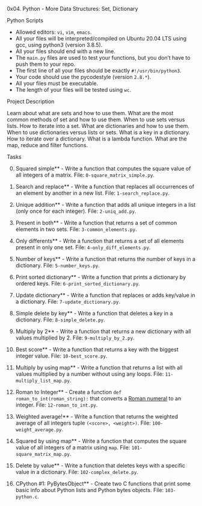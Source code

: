 0x04. Python - More Data Structures: Set, Dictionary

Python Scripts

*   Allowed editors: `vi`, `vim`, `emacs`.
*   All your files will be interpreted/compiled on Ubuntu 20.04 LTS using gcc, using python3 (version 3.8.5).
*   All your files should end with a new line.
*   The `main.py` files are used to test your functions, but you don’t have to push them to your repo.
*   The first line of all your files should be exactly `#!/usr/bin/python3`.
*   Your code should use the pycodestyle (version `2.8.*`).
*   All your files must be executable.
*   The length of your files will be tested using `wc`.

Project Description

Learn about what are sets and how to use them.
What are the most common methods of set and how to use them.
When to use sets versus lists.
How to iterate into a set.
What are dictionaries and how to use them.
When to use dictionaries versus lists or sets.
What is a key in a dictionary.
How to iterate over a dictionary.
What is a lambda function.
What are the map, reduce and filter functions.

Tasks

0. Squared simple** - Write a function that computes the square value of all integers of a matrix. 
File: `0-square_matrix_simple.py`.

1. Search and replace** - Write a function that replaces all occurrences of an element by another in a new list. 
File: `1-search_replace.py`.

2. Unique addition** - Write a function that adds all unique integers in a list (only once for each integer). 
File: `2-uniq_add.py`.

3. Present in both** - Write a function that returns a set of common elements in two sets. 
File: `3-common_elements.py`.

4. Only differents** - Write a function that returns a set of all elements present in only one set. 
File: `4-only_diff_elements.py`.

5. Number of keys** - Write a function that returns the number of keys in a dictionary. 
File: `5-number_keys.py`.

6. Print sorted dictionary** - Write a function that prints a dictionary by ordered keys. 
File: `6-print_sorted_dictionary.py`.

7. Update dictionary** - Write a function that replaces or adds key/value in a dictionary. 
File: `7-update_dictionary.py`.

8. Simple delete by key** - Write a function that deletes a key in a dictionary. 
File: `8-simple_delete.py`.

9. Multiply by 2** - Write a function that returns a new dictionary with all values multiplied by 2. 
File: `9-multiply_by_2.py`.

10. Best score** - Write a function that returns a key with the biggest integer value. 
File: `10-best_score.py`.

11. Multiply by using map** - Write a function that returns a list with all values multiplied by a number without using any loops. 
File: `11-multiply_list_map.py`.

12. Roman to Integer** - Create a function `def roman_to_int(roman_string):` that converts a [Roman numeral](https://en.wikipedia.org/wiki/Roman_numerals) to an integer. 
File: `12-roman_to_int.py`.

13. Weighted average!** - Write a function that returns the weighted average of all integers tuple `(<score>, <weight>)`. 
File: `100-weight_average.py`.

14. Squared by using map** - Write a function that computes the square value of all integers of a matrix using `map`. 
File: `101-square_matrix_map.py`.

15. Delete by value** - Write a function that deletes keys with a specific value in a dictionary. 
File: `102-complex_delete.py`.

16. CPython #1: PyBytesObject** - Create two C functions that print some basic info about Python lists and Python bytes objects. 
File: `103-python.c`.